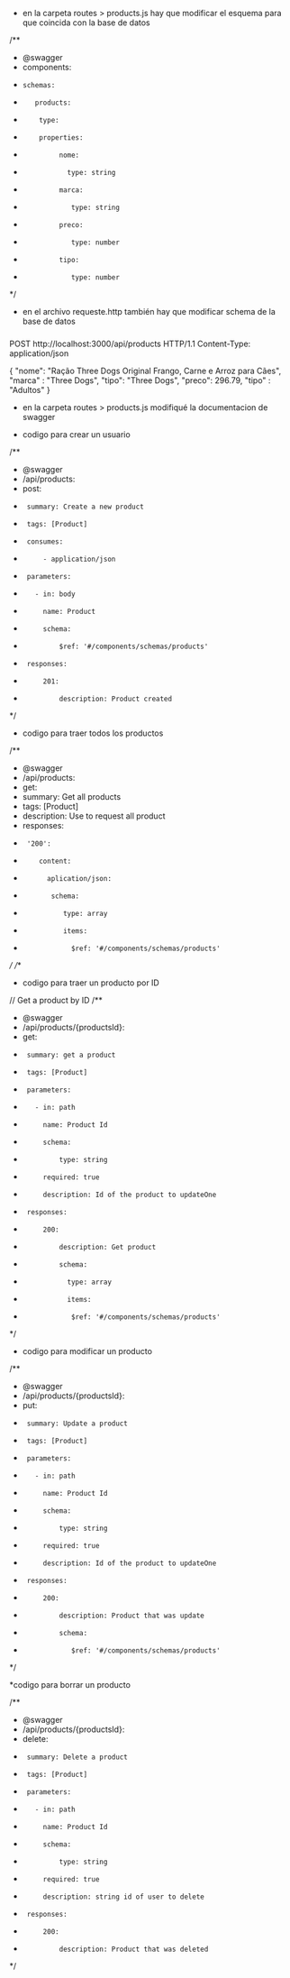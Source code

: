 * en la carpeta routes > products.js hay que modificar el esquema para que coincida con la base de datos

/**
  * @swagger 
  *   components:
  *     schemas:
  *        products:
  *         type:
  *         properties:
  *              nome:
  *                type: string
  *              marca: 
  *                 type: string
  *              preco: 
  *                 type: number     
  *              tipo: 
  *                 type: number      
  */

* en el archivo requeste.http también hay que modificar schema de la base de datos

###
POST http://localhost:3000/api/products HTTP/1.1
Content-Type: application/json

{ 
  "nome": "Ração Three Dogs Original Frango, Carne e Arroz para Cães",
   "marca" : "Three Dogs",
  "tipo": "Three Dogs",
  "preco": 296.79,
  "tipo" : "Adultos"
}


* en la carpeta routes > products.js modifiqué la documentacion de swagger 

* codigo para crear un usuario

/**
 * @swagger
 * /api/products:
 *  post:
 *      summary: Create a new product
 *      tags: [Product]
 *      consumes:
 *          - application/json
 *      parameters:
 *        - in: body
 *          name: Product
 *          schema:
 *              $ref: '#/components/schemas/products'
 *      responses:
 *          201:
 *              description: Product created
 */


* codigo para traer todos los productos


/**
* @swagger
* /api/products:
*  get:
*    summary: Get all products
*    tags: [Product] 
*    description: Use to request all product
*    responses:
*      '200': 
*         content:
*           aplication/json:
*            schema:
*               type: array
*               items:
*                 $ref: '#/components/schemas/products'
*/
/**
 

* codigo para traer un producto  por ID

// Get a product by ID 
/**
 * @swagger
 * /api/products/{productsId}:
 *  get:
 *      summary: get a product
 *      tags: [Product]
 *      parameters:
 *        - in: path
 *          name: Product Id
 *          schema:
 *              type: string
 *          required: true
 *          description: Id of the product to updateOne
 *      responses:
 *          200:
 *              description: Get product
 *              schema:
*                type: array
*                items:
*                 $ref: '#/components/schemas/products'
 */


* codigo para modificar un producto 

/**
 * @swagger
 * /api/products/{productsId}:
 *  put:
 *      summary: Update a product
 *      tags: [Product]
 *      parameters:
 *        - in: path
 *          name: Product Id
 *          schema:
 *              type: string
 *          required: true
 *          description: Id of the product to updateOne
 *      responses:
 *          200:
 *              description: Product that was update
 *              schema:
 *                 $ref: '#/components/schemas/products'
 */

*codigo para borrar un producto

/**
 * @swagger
 * /api/products/{productsId}:
 *  delete:
 *      summary: Delete a product
 *      tags: [Product]
 *      parameters:
 *        - in: path
 *          name: Product Id
 *          schema:
 *              type: string
 *          required: true
 *          description: string id of user to delete
 *      responses:
 *          200:
 *              description: Product that was deleted
 */